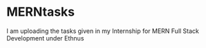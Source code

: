 # MERNtasks
I am uploading the tasks given in my Internship for MERN Full Stack Development under Ethnus
